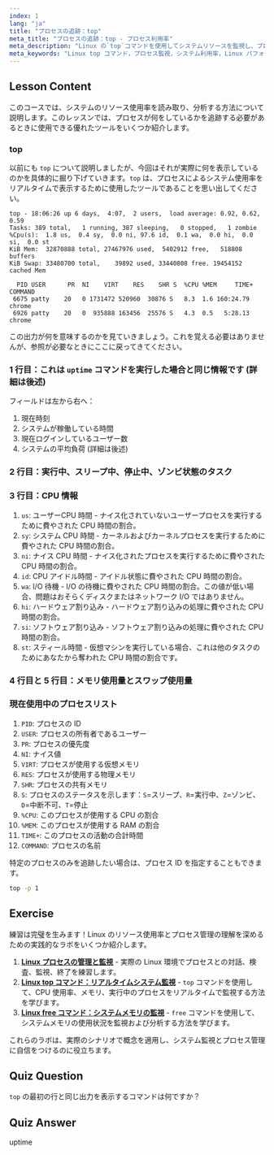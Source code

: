 ```yaml
---
index: 1
lang: "ja"
title: "プロセスの追跡：top"
meta_title: "プロセスの追跡：top - プロセス利用率"
meta_description: "Linux の`top`コマンドを使用してシステムリソースを監視し、プロセスを追跡する方法を学びます。パフォーマンス分析のための CPU、メモリ、およびプロセスの詳細を理解します。"
meta_keywords: "Linux top コマンド，プロセス監視，システム利用率，Linux パフォーマンス，初心者，チュートリアル，ガイド"
---
```


## Lesson Content

このコースでは、システムのリソース使用率を読み取り、分析する方法について説明します。このレッスンでは、プロセスが何をしているかを追跡する必要があるときに使用できる優れたツールをいくつか紹介します。

### top

以前にも `top` について説明しましたが、今回はそれが実際に何を表示しているのかを具体的に掘り下げていきます。`top` は、プロセスによるシステム使用率をリアルタイムで表示するために使用したツールであることを思い出してください。

```plaintext
top - 18:06:26 up 6 days,  4:07,  2 users,  load average: 0.92, 0.62, 0.59
Tasks: 389 total,   1 running, 387 sleeping,   0 stopped,   1 zombie
%Cpu(s):  1.8 us,  0.4 sy,  0.0 ni, 97.6 id,  0.1 wa,  0.0 hi,  0.0 si,  0.0 st
KiB Mem:  32870888 total, 27467976 used,  5402912 free,   518808 buffers
KiB Swap: 33480700 total,    39892 used, 33440808 free. 19454152 cached Mem

  PID USER      PR  NI    VIRT    RES    SHR S  %CPU %MEM     TIME+ COMMAND
 6675 patty    20   0 1731472 520960  30876 S   8.3  1.6 160:24.79 chrome
 6926 patty    20   0  935888 163456  25576 S   4.3  0.5   5:28.13 chrome
```

この出力が何を意味するのかを見ていきましょう。これを覚える必要はありませんが、参照が必要なときにここに戻ってきてください。

### 1 行目：これは `uptime` コマンドを実行した場合と同じ情報です (詳細は後述)

フィールドは左から右へ：

1. 現在時刻
2. システムが稼働している時間
3. 現在ログインしているユーザー数
4. システムの平均負荷 (詳細は後述)

### 2 行目：実行中、スリープ中、停止中、ゾンビ状態のタスク

### 3 行目：CPU 情報

1. `us`: ユーザーCPU 時間 - ナイス化されていないユーザープロセスを実行するために費やされた CPU 時間の割合。
2. `sy`: システム CPU 時間 - カーネルおよびカーネルプロセスを実行するために費やされた CPU 時間の割合。
3. `ni`: ナイス CPU 時間 - ナイス化されたプロセスを実行するために費やされた CPU 時間の割合。
4. `id`: CPU アイドル時間 - アイドル状態に費やされた CPU 時間の割合。
5. `wa`: I/O 待機 - I/O の待機に費やされた CPU 時間の割合。この値が低い場合、問題はおそらくディスクまたはネットワーク I/O ではありません。
6. `hi`: ハードウェア割り込み - ハードウェア割り込みの処理に費やされた CPU 時間の割合。
7. `si`: ソフトウェア割り込み - ソフトウェア割り込みの処理に費やされた CPU 時間の割合。
8. `st`: スティール時間 - 仮想マシンを実行している場合、これは他のタスクのためにあなたから奪われた CPU 時間の割合です。

### 4 行目と 5 行目：メモリ使用量とスワップ使用量

### 現在使用中のプロセスリスト

1. `PID`: プロセスの ID
2. `USER`: プロセスの所有者であるユーザー
3. `PR`: プロセスの優先度
4. `NI`: ナイス値
5. `VIRT`: プロセスが使用する仮想メモリ
6. `RES`: プロセスが使用する物理メモリ
7. `SHR`: プロセスの共有メモリ
8. `S`: プロセスのステータスを示します：`S`=スリープ、`R`=実行中、`Z`=ゾンビ、`D`=中断不可、`T`=停止
9. `%CPU`: このプロセスが使用する CPU の割合
10. `%MEM`: このプロセスが使用する RAM の割合
11. `TIME+`: このプロセスの活動の合計時間
12. `COMMAND`: プロセスの名前

特定のプロセスのみを追跡したい場合は、プロセス ID を指定することもできます。

```bash
top -p 1
```

## Exercise

練習は完璧を生みます！Linux のリソース使用率とプロセス管理の理解を深めるための実践的なラボをいくつか紹介します。

1. **[Linux プロセスの管理と監視](https://labex.io/ja/labs/comptia-manage-and-monitor-linux-processes-590864)** - 実際の Linux 環境でプロセスとの対話、検査、監視、終了を練習します。
2. **[Linux top コマンド：リアルタイムシステム監視](https://labex.io/ja/labs/linux-linux-top-command-real-time-system-monitoring-388500)** - `top` コマンドを使用して、CPU 使用率、メモリ、実行中のプロセスをリアルタイムで監視する方法を学びます。
3. **[Linux free コマンド：システムメモリの監視](https://labex.io/ja/labs/linux-linux-free-command-monitoring-system-memory-388496)** - `free` コマンドを使用して、システムメモリの使用状況を監視および分析する方法を学びます。

これらのラボは、実際のシナリオで概念を適用し、システム監視とプロセス管理に自信をつけるのに役立ちます。

## Quiz Question

`top` の最初の行と同じ出力を表示するコマンドは何ですか？

## Quiz Answer

uptime
